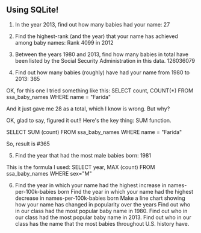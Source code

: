 ## Using SQLite!

1) In the year 2013, find out how many babies had your name: 27 

2) Find the highest-rank (and the year) that your name has achieved among baby names: Rank 4099 in 2012

3) Between the years 1980 and 2013, find how many babies in total have been listed by the Social Security Administration in this data. 
126036079


4) Find out how many babies (roughly) have had your name from 1980 to 2013: 365

OK, for this one I tried something like this:
SELECT count, COUNT(*)
FROM ssa_baby_names WHERE name = "Farida" 

And it just gave me 28 as a total, which I know is wrong. But why?

OK, glad to say, figured it out!! Here's the key thing: SUM function.

SELECT SUM (count)
FROM ssa_baby_names WHERE name = "Farida" 

So, result is #365

5) Find the year that had the most male babies born: 1981 

This is the formula I used:
SELECT year, 
MAX (count) FROM ssa_baby_names WHERE sex="M"


6) Find the year in which your name had the highest increase in names-per-100k-babies born
Find the year in which your name had the highest decrease in names-per-100k-babies born
Make a line chart showing how your name has changed in popularity over the years
Find out who in our class had the most popular baby name in 1980.
Find out who in our class had the most popular baby name in 2013.
Find out who in our class has the name that the most babies throughout U.S. history have.
